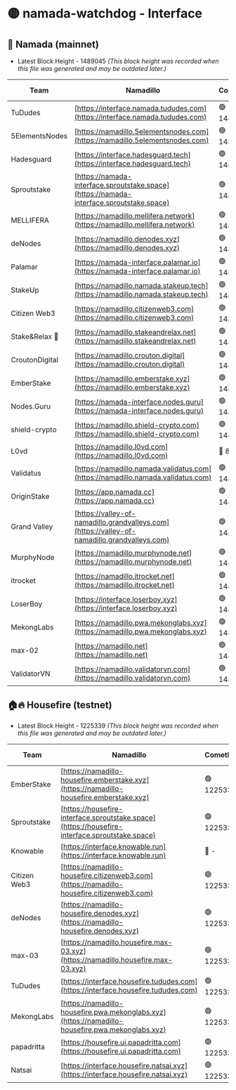 # 🟡 namada-watchdog - Interface

## 🚀 Namada (mainnet)
- Latest Block Height - 1489045 *(This block height was recorded when this file was generated and may be outdated later.)*

| Team | Namadillo | CometBFT | Indexer | MASP Indexer |
|-|-|-|-|-|
| TuDudes | [https://interface.namada.tududes.com](https://interface.namada.tududes.com) | 🟢 1489031 | 🟢 1489029 | 🟢 1489030 |
| 5ElementsNodes | [https://namadillo.5elementsnodes.com](https://namadillo.5elementsnodes.com) | 🟢 1489031 | 🟢 1489031 | 🟢 1489031 |
| Hadesguard | [https://interface.hadesguard.tech](https://interface.hadesguard.tech) | 🟢 1489032 | 🟢 1489032 | 🔴 - |
| Sproutstake | [https://namada-interface.sproutstake.space](https://namada-interface.sproutstake.space) | 🟢 1489034 | 🟢 1489033 | 🟢 1489034 |
| MELLIFERA | [https://namadillo.mellifera.network](https://namadillo.mellifera.network) | 🟢 1489034 | 🟢 1489034 | 🟢 1489034 |
| deNodes | [https://namadillo.denodes.xyz](https://namadillo.denodes.xyz) | 🟢 1489035 | 🟢 1489035 | 🟢 1489035 |
| Palamar | [https://namada-interface.palamar.io](https://namada-interface.palamar.io) | 🟢 1489035 | 🟢 1489035 | 🟢 1489035 |
| StakeUp | [https://namadillo.namada.stakeup.tech](https://namadillo.namada.stakeup.tech) | 🟢 1489036 | 🟢 1489036 | 🟢 1489036 |
| Citizen Web3 | [https://namadillo.citizenweb3.com](https://namadillo.citizenweb3.com) | 🟢 1489037 | 🔴 1448283 | 🟢 1489035 |
| Stake&Relax 🦥 | [https://namadillo.stakeandrelax.net](https://namadillo.stakeandrelax.net) | 🟢 1489037 | 🟢 1489037 | 🟢 1489037 |
| CroutonDigital | [https://namadillo.crouton.digital](https://namadillo.crouton.digital) | 🟢 1489038 | 🔴 1338918 | 🟢 1489038 |
| EmberStake | [https://namadillo.emberstake.xyz](https://namadillo.emberstake.xyz) | 🟢 1489038 | 🟢 1489038 | 🟢 1489038 |
| Nodes.Guru | [https://namada-interface.nodes.guru](https://namada-interface.nodes.guru) | 🟢 1489038 | 🟢 1489039 | 🟢 1489038 |
| shield-crypto | [https://namadillo.shield-crypto.com](https://namadillo.shield-crypto.com) | 🟢 1489039 | 🟢 1489039 | 🟢 1489039 |
| L0vd | [https://namadillo.l0vd.com](https://namadillo.l0vd.com) | 🔴 894059 | 🔴 1291585 | 🔴 894059 |
| Validatus | [https://namadillo.namada.validatus.com](https://namadillo.namada.validatus.com) | 🟢 1489040 | 🔴 1338199 | 🟢 1489040 |
| OriginStake | [https://app.namada.cc](https://app.namada.cc) | 🟢 1489041 | 🟢 1489038 | 🟢 1489038 |
| Grand Valley | [https://valley-of-namadillo.grandvalleys.com](https://valley-of-namadillo.grandvalleys.com) | 🟢 1489041 | 🟢 1489041 | 🟢 1489041 |
| MurphyNode | [https://namadillo.murphynode.net](https://namadillo.murphynode.net) | 🟢 1489041 | 🟢 1489041 | 🔴 - |
| itrocket | [https://namadillo.itrocket.net](https://namadillo.itrocket.net) | 🟢 1489042 | 🔴 1339267 | 🔴 - |
| LoserBoy | [https://interface.loserboy.xyz](https://interface.loserboy.xyz) | 🟢 1489043 | 🟢 1489042 | 🔴 - |
| MekongLabs | [https://namadillo.pwa.mekonglabs.xyz](https://namadillo.pwa.mekonglabs.xyz) | 🟢 1489044 | 🟢 1489044 | 🟢 1489044 |
| max-02 | [https://namadillo.net](https://namadillo.net) | 🟢 1489044 | 🟢 1489044 | 🟢 1489044 |
| ValidatorVN | [https://namadillo.validatorvn.com](https://namadillo.validatorvn.com) | 🟢 1489045 | 🟢 1489045 | 🟢 1489044 |

## 🏠🔥 Housefire (testnet)
- Latest Block Height - 1225339 *(This block height was recorded when this file was generated and may be outdated later.)*

| Team | Namadillo | CometBFT | Indexer | MASP Indexer |
|-|-|-|-|-|
| EmberStake | [https://namadillo-housefire.emberstake.xyz](https://namadillo-housefire.emberstake.xyz) | 🟢 1225335 | 🟢 1225335 | 🔴 1083022 |
| Sproutstake | [https://housefire-interface.sproutstake.space](https://housefire-interface.sproutstake.space) | 🟢 1225335 | 🟢 1225335 | 🟢 1225335 |
| Knowable | [https://interface.knowable.run](https://interface.knowable.run) | 🔴 - | 🔴 - | 🔴 - |
| Citizen Web3 | [https://namadillo-housefire.citizenweb3.com](https://namadillo-housefire.citizenweb3.com) | 🟢 1225336 | 🔴 1162824 | 🔴 - |
| deNodes | [https://namadillo-housefire.denodes.xyz](https://namadillo-housefire.denodes.xyz) | 🟢 1225338 | 🟢 1225337 | 🟢 1225338 |
| max-03 | [https://namadillo.housefire.max-03.xyz](https://namadillo.housefire.max-03.xyz) | 🟢 1225338 | 🟢 1225338 | 🟢 1225338 |
| TuDudes | [https://interface.housefire.tududes.com](https://interface.housefire.tududes.com) | 🟢 1225338 | 🟢 1225338 | 🟢 1225338 |
| MekongLabs | [https://namadillo-housefire.pwa.mekonglabs.xyz](https://namadillo-housefire.pwa.mekonglabs.xyz) | 🟢 1225338 | 🟢 1225338 | 🔴 1083022 |
| papadritta | [https://housefire.ui.papadritta.com](https://housefire.ui.papadritta.com) | 🟢 1225339 | 🔴 972185 | 🟢 1225339 |
| Natsai | [https://interface.housefire.natsai.xyz](https://interface.housefire.natsai.xyz) | 🟢 1225339 | 🟢 1225339 | 🟢 1225339 |

